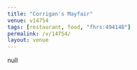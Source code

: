 ```yaml
---
title: "Corrigan's Mayfair"
venue: v14754
tags: [restaurant, food, "fhrs:494148"]
permalink: /v/14754/
layout: venue
---
```

null